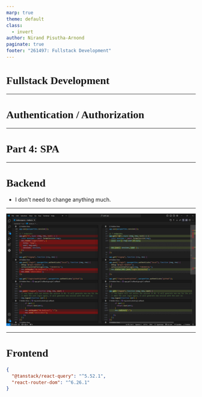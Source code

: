 ```yaml
---
marp: true
theme: default
class:
  - invert
author: Nirand Pisutha-Arnond
paginate: true
footer: "261497: Fullstack Development"
---
```


<style>
@import url('https://fonts.googleapis.com/css2?family=Prompt:ital,wght@0,100;0,300;0,400;0,700;1,100;1,300;1,400;1,700&display=swap');

    :root {
    font-family: Prompt;
    --hl-color: #D57E7E;
}
h1 {
  font-family: Prompt
}
</style>

# Fullstack Development

---

# Authentication / Authorization

---

# Part 4: SPA

---

# Backend

- I don't need to change anything much.

---

![](./img/diff.png)

---

# Frontend

```json
{
  "@tanstack/react-query": "^5.52.1",
  "react-router-dom": "^6.26.1"
}
```
